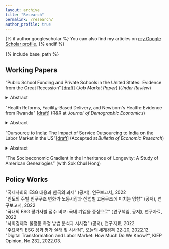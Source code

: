 ```yaml
---
layout: archive
title: "Research"
permalink: /research/
author_profile: true
---
```


{% if author.googlescholar %}
  You can also find my articles on <u><a href="{{author.googlescholar}}">my Google Scholar profile</a>.</u>
{% endif %}

{% include base_path %}

Working Papers
----
“Public School Funding and Private Schools in the United States: Evidence from the Great Recession” [[draft](https://jiwonparkecon.github.io/files/Private_School_ver8-4.pdf)] (*Job Market Paper*) (*Under Review*)
<details>
<summary>
Abstract
</summary>
<p>This paper asks whether funding for public schools affects private school enrollment. To examine the causality, I utilize the fact that states with greater historical reliance on state appropriations and states with no income tax experienced larger cuts for public K-12 education funding after the Great Recession. I find that students exposed to a $1,000 (9.2 percent) decrease in per-pupil funding are more likely to enroll in private schools by 0.46 to 0.62 percentage points. I show further that the effect is strongest among high socioeconomic status students living in disadvantaged areas, which suggests a change in student composition.</p>
</details>


"Health Reforms, Facility-Based Delivery, and Newborn's Health: Evidence from Rwanda" [[draft](https://jiwonparkecon.github.io/files/Rwanda_JP.pdf)] (R&R at _Journal of Demographic Economics_)
<details>
<summary>
Abstract
</summary>
<p>In 2006, Rwanda initiated Facility-Based Childbirth Policy (FBCP) to promote facility-based child delivery (FBD) and prenatal care. This paper studies the effect of this reform on FBD and prenatal care utilization, and childhood mortality rates. To identify the causal effect, I utilize the geographical variation of FBD in the baseline period and the timing of the policy in a difference-in-difference framework. My estimates suggest that the health reform increased FBD and the number of prenatal visits by 10-14 percentage points and 0.11-0.16 times, respectively.  Next, I examine whether the health reform reduced childhood mortality rates. The reform has a substantial effect on infant (under one year) and child (under five years) mortality, 12 and 25 reductions per 1,000 live births, respectively. However, the overall reduction in newborn (seven days) neonatal (30 days) mortality is not statistically significant despite a large increase in FBD. The results are robust to using alternative definitions of treatment status. I show that other policy interventions like performance-based financing schemes can strengthen the treatment effect on newborn and neonatal mortality, implying the importance of multiple approaches to reduce mortality rates. </p>
</details>

“Oursource to India: The Impact of Service Outsourcing to India on the Labor Market in the US”[[draft](https://jiwonparkecon.github.io/files/offshore_draft_recent.pdf)]  (Accepted at _Bulletin of Economic Research_)
<details> Bulle
<summary>
Abstract
</summary>
<p>
While the impact of outsourcing in manufacturing industries is well-documented, relatively little is known about service outsourcing despite its growing importance in the economy. This paper is one of the few papers studying the effect of service outsourcing on the US's labor market, focusing on India, one of the most popular outsourcing destination countries. I examine whether the increase in service outsourcing to India has reduced the employment of the occupations with greater exposure to Indian service Imports. To account for endogeneity, I instrument for the growth of the US's service import from India exploiting the change in Indian import in European countries. The occupation level analysis gives a mixed result. An increase in service imports reduces the total employment from 2000 to 2007; however, this effect attenuates in the later period of 2007 to 2017. The change is skill-biased: the reduction in employment is smaller for college-educated workers in the first period, and the sign reverses later.  
  </p>
</details>

“The Socioeconomic Gradient in the Inheritance of Longevity: A Study of American Genealogies” (with Sok Chul Hong)


Policy Works
----
"국제사회의 ESG 대응과 한국의 과제" (공저), 연구보고서, 2022 
<br>
"인도의 주별 인구구조 변화가 노동시장과 산업별 고용구조에 미치는 영향" (공저), 연구보고서, 2022
<br>
"국내외 ESG 평가사별 점수 비교: 국내 기업을 중심으로" (연구책임, 공저), 연구자료, 2022
<br>
"사회경제적 불평등 측정 방법 분석과 시사점" (공저), 연구자료, 2022
<br>
"주요국의 ESG 성과 평가 실태 및 시사점", 오늘의 세계경제 22-20, 2022.12.
<br>
"Digital Transformation and Labor Market: How Much Do We Know?", KIEP Opinion, No.232, 2022.03.

